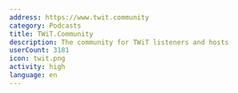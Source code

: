 ```yaml
---
address: https://www.twit.community
category: Podcasts
title: TWiT.Community
description: The community for TWiT listeners and hosts
userCount: 3181
icon: twit.png
activity: high
language: en
---
```

